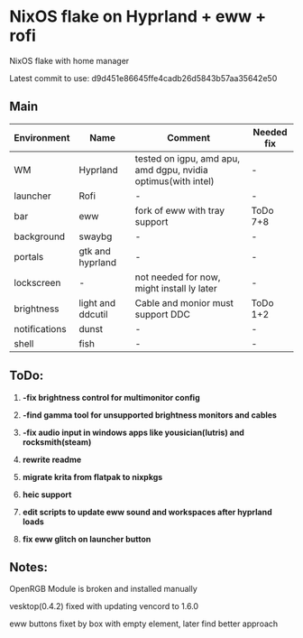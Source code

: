 # NixOS flake on Hyprland + eww + rofi

NixOS flake with home manager

Latest commit to use: d9d451e86645ffe4cadb26d5843b57aa35642e50

## Main
| Environment | Name | Comment | Needed fix |
|-----|-----|-----|-----|
| WM | Hyprland | tested on igpu, amd apu, amd dgpu, nvidia optimus(with intel) | - |
| launcher | Rofi | - | - |
| bar | eww | fork of eww with tray support | ToDo 7+8 |
| background | swaybg | - | - |
| portals | gtk and hyprland | - | - |
| lockscreen | - | not needed for now, might install ly later | - |
| brightness | light and ddcutil | Cable and monior must support DDC | ToDo 1+2 |
| notifications | dunst | - | - |
| shell | fish | - | - |

## ToDo:

1. **-fix brightness control for multimonitor config**

2. **-find gamma tool for unsupported brightness monitors and cables**

3. **-fix audio input in windows apps like yousician(lutris) and rocksmith(steam)**

4. **rewrite readme**

5. **migrate krita from flatpak to nixpkgs**

6. **heic support**

7. **edit scripts to update eww sound and workspaces after hyprland loads**

8. **fix eww glitch on launcher button**

## Notes:

OpenRGB Module is broken and installed manually

vesktop(0.4.2) fixed with updating vencord to 1.6.0

eww buttons fixet by box with empty element, later find better approach
